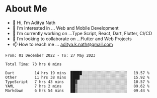# About Me

- 👋 Hi, I’m Aditya Nath
- 👀 I’m interested in ... Web and Mobile Development
- 🌱 I’m currently working on ...Type Script, React, Dart, Flutter, CI/CD
- 💞️ I’m looking to collaborate on ...Flutter and Web Projects
- 📫 How to reach me ... aditya.k.nath@gmail.com

<!--START_SECTION:waka-->

```text
From: 01 December 2022 - To: 27 May 2023

Total Time: 73 hrs 8 mins

Dart         14 hrs 19 mins  █████░░░░░░░░░░░░░░░░░░░░   19.57 %
Other        11 hrs 38 mins  ████░░░░░░░░░░░░░░░░░░░░░   15.92 %
TypeScript   7 hrs 43 mins   ██▓░░░░░░░░░░░░░░░░░░░░░░   10.57 %
YAML         7 hrs 2 mins    ██▒░░░░░░░░░░░░░░░░░░░░░░   09.62 %
Markdown     6 hrs 54 mins   ██▒░░░░░░░░░░░░░░░░░░░░░░   09.44 %
```

<!--END_SECTION:waka-->

<!---
kronosking007/kronosking007 is a ✨ special ✨ repository because its `README.md` (this file) appears on your GitHub profile.
You can click the Preview link to take a look at your changes.
--->

